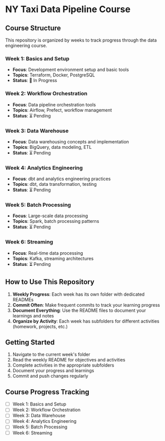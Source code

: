 # NY Taxi Data Pipeline Course

## Course Structure

This repository is organized by weeks to track progress through the data engineering course.

### Week 1: Basics and Setup
- **Focus**: Development environment setup and basic tools
- **Topics**: Terraform, Docker, PostgreSQL
- **Status**: 🔄 In Progress

### Week 2: Workflow Orchestration  
- **Focus**: Data pipeline orchestration tools
- **Topics**: Airflow, Prefect, workflow management
- **Status**: ⏳ Pending

### Week 3: Data Warehouse
- **Focus**: Data warehousing concepts and implementation
- **Topics**: BigQuery, data modeling, ETL
- **Status**: ⏳ Pending

### Week 4: Analytics Engineering
- **Focus**: dbt and analytics engineering practices
- **Topics**: dbt, data transformation, testing
- **Status**: ⏳ Pending

### Week 5: Batch Processing
- **Focus**: Large-scale data processing
- **Topics**: Spark, batch processing patterns
- **Status**: ⏳ Pending

### Week 6: Streaming
- **Focus**: Real-time data processing
- **Topics**: Kafka, streaming architectures
- **Status**: ⏳ Pending

## How to Use This Repository

1. **Weekly Progress**: Each week has its own folder with dedicated READMEs
2. **Commit Often**: Make frequent commits to track your learning progress
3. **Document Everything**: Use the README files to document your learnings and notes
4. **Organize by Activity**: Each week has subfolders for different activities (homework, projects, etc.)

## Getting Started

1. Navigate to the current week's folder
2. Read the weekly README for objectives and activities
3. Complete activities in the appropriate subfolders
4. Document your progress and learnings
5. Commit and push changes regularly

## Course Progress Tracking

- [ ] Week 1: Basics and Setup
- [ ] Week 2: Workflow Orchestration
- [ ] Week 3: Data Warehouse
- [ ] Week 4: Analytics Engineering
- [ ] Week 5: Batch Processing
- [ ] Week 6: Streaming
